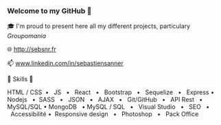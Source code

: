 ### Welcome to my GitHub  👋  

🎓  I'm proud to present here all my different projects, particulary *Groupomania*

🌐  http://sebsnr.fr

📫  www.linkedin.com/in/sebastiensanner


   🔨  Skills  🔨

HTML / CSS  •   JS   •   React   •   Bootstrap   •   Sequelize   •   Express   •   Nodejs   •   SASS   •   JSON   •   AJAX   •   Git/GitHub   •   API Rest   •   MySQL/SQL   •   MongoDB   •   MySQL / SQL   •   Visual Studio   •   SEO   •   Accessibilité   •   Responsive design   •   Photoshop   •   Pack Office

